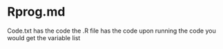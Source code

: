 # Rprog.md

Code.txt has the code
the .R file has the code
upon running the code you would get the variable list
